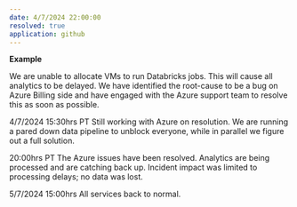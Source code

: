 ```yaml
---
date: 4/7/2024 22:00:00
resolved: true
application: github
---
```


**Example**

We are unable to allocate VMs to run Databricks jobs. This will cause all analytics to be delayed. We have identified the root-cause to be a bug on Azure Billing side and have engaged with the Azure support team to resolve this as soon as possible.

4/7/2024 15:30hrs PT Still working with Azure on resolution. We are running a pared down data pipeline to unblock everyone, while in parallel we figure out a full solution.

20:00hrs PT The Azure issues have been resolved. Analytics are being processed and are catching back up. Incident impact was limited to processing delays; no data was lost.

5/7/2024 15:00hrs All services back to normal.
